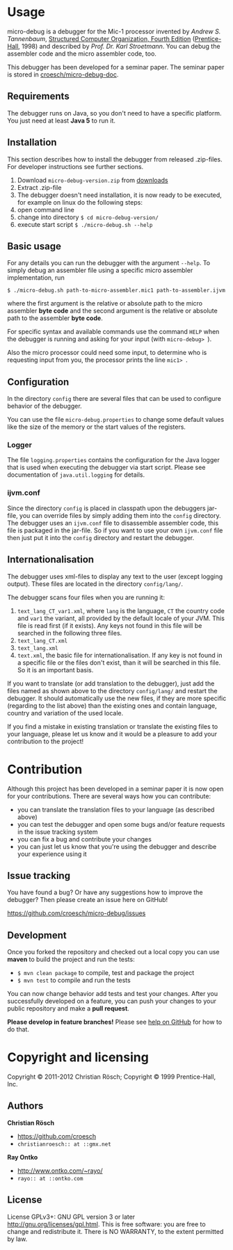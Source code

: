 Usage
=====

micro-debug is a debugger for the Mic-1 processor invented by *Andrew S. Tannenbaum*, [Structured Computer Organization, Fourth Edition](http://cw.prenhall.com/bookbind/pubbooks/tanenbaum2/) ([Prentice-Hall](http://www.prenhall.com/), 1998) and described by *Prof. Dr. Karl Stroetmann*. You can debug the assembler code and the micro assembler code, too.

This debugger has been developed for a seminar paper. The seminar paper is stored in [croesch/micro-debug-doc](https://github.com/croesch/micro-debug-doc).

Requirements
------------

The debugger runs on Java, so you don't need to have a specific platform. You just need at least **Java 5** to run it.

Installation
------------

This section describes how to install the debugger from released .zip-files. For developer instructions see further sections.

1. Download ```micro-debug-version.zip``` from [downloads](https://github.com/croesch/micro-debug/downloads)
2. Extract .zip-file
3. The debugger doesn't need installation, it is now ready to be executed, for example on linux do the following steps:
  1. open command line
  2. change into directory ```$ cd micro-debug-version/```
  3. execute start script ```$ ./micro-debug.sh --help```

Basic usage
-----------

For any details you can run the debugger with the argument ```--help```. To simply debug an assembler file using a specific micro assembler implementation, run 
```
$ ./micro-debug.sh path-to-micro-assembler.mic1 path-to-assembler.ijvm
```
where the first argument is the relative or absolute path to the micro assembler **byte code** and the second argument is the relative or absolute path to the assembler **byte code**.

For specific syntax and available commands use the command ```HELP``` when the debugger is running and asking for your input (with ```micro-debug> ```).

Also the micro processor could need some input, to determine who is requesting input from you, the processor prints the line ```mic1> ```.

Configuration
-------------

In the directory ```config``` there are several files that can be used to configure behavior of the debugger.

You can use the file ```micro-debug.properties``` to change some default values like the size of the memory or the start values of the registers.

### Logger

The file ```logging.properties``` contains the configuration for the Java logger that is used when executing the debugger via start script. Please see documentation of ```java.util.logging``` for details.

### ijvm.conf

Since the directory ```config``` is placed in classpath upon the debuggers jar-file, you can override files by simply adding them into the ```config``` directory.
The debugger uses an ```ijvm.conf``` file to disassemble assembler code, this file is packaged in the jar-file.
So if you want to use your own ```ijvm.conf``` file then just put it into the ```config``` directory and restart the debugger.

Internationalisation
--------------------

The debugger uses xml-files to display any text to the user (except logging output). These files are located in the directory ```config/lang/```.

The debugger scans four files when you are running it:

1. ```text_lang_CT_var1.xml```, where ```lang``` is the language, ```CT``` the country code and ```var1``` the variant, all provided by the default locale of your JVM. This file is read first (if it exists). Any keys not found in this file will be searched in the following three files.
2. ```text_lang_CT.xml```
3. ```text_lang.xml```
4. ```text.xml```, the basic file for internationalisation. If any key is not found in a specific file or the files don't exist, than it will be searched in this file. So it is an important basis.

If you want to translate (or add translation to the debugger), just add the files named as shown above to the directory ```config/lang/``` and restart the debugger. It should automatically use the new files, if they are more specific (regarding to the list above) than the existing ones and contain language, country and variation of the used locale.

If you find a mistake in existing translation or translate the existing files to your language, please let us know and it would be a pleasure to add your contribution to the project!

Contribution
============

Although this project has been developed in a seminar paper it is now open for your contributions. There are several ways how you can contribute:

* you can translate the translation files to your language (as described above)
* you can test the debugger and open some bugs and/or feature requests in the issue tracking system
* you can fix a bug and contribute your changes
* you can just let us know that you're using the debugger and describe your experience using it

Issue tracking
--------------

You have found a bug? Or have any suggestions how to improve the debugger? Then please create an issue here on GitHub!

https://github.com/croesch/micro-debug/issues

Development
-----------

Once you forked the repository and checked out a local copy you can use **maven** to build the project and run the tests:

* ```$ mvn clean package``` to compile, test and package the project
* ```$ mvn test``` to compile and run the tests

You can now change behavior add tests and test your changes. After you successfully developed on a feature, you can push your changes to your public repository and make a **pull request**.

**Please develop in feature branches!** Please see [help on GitHub](http://help.github.com/fork-a-repo/) for how to do that.

Copyright and licensing
=======================

Copyright © 2011-2012 Christian Rösch; Copyright © 1999 Prentice-Hall, Inc.

Authors
-------

**Christian Rösch**

* https://github.com/croesch
* ```christianroesch:: at ::gmx.net```

**Ray Ontko**

* http://www.ontko.com/~rayo/
* ```rayo:: at ::ontko.com```

License
-------

License GPLv3+: GNU GPL version 3 or later <http://gnu.org/licenses/gpl.html>.
This is free software: you are free to change and redistribute it.  There is NO WARRANTY, to the extent permitted by law.
